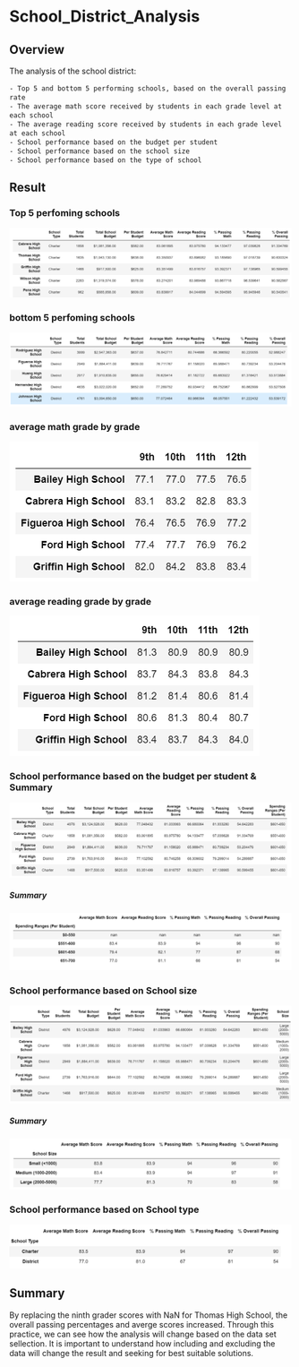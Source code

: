# School_District_Analysis

## Overview
The analysis of the school district: 

    - Top 5 and bottom 5 performing schools, based on the overall passing rate
    - The average math score received by students in each grade level at each school
    - The average reading score received by students in each grade level at each school
    - School performance based on the budget per student
    - School performance based on the school size 
    - School performance based on the type of school

## Result

### Top 5 perfoming schools
![top_5.png](Resources/top_5.png)  

### bottom 5 perfoming schools
![bottom_5.png](Resources/bottom_5.png)  

### average math grade by grade
![score_grade_math.png](Resources/score_grade_math.png)  

### average reading grade by grade
![score_grade-read.png](Resources/score_grade-read.png)  

### School performance based on the budget per student & Summary
![score_school_spend.png](Resources/score_school_spend.png)  
#####    Summary
![score_school_spend_summary.png](Resources/score_school_spend_summary.png)  



### School performance based on School size
![score_school_size.png](Resources/score_school_size.png)  
#####    Summary
![score_school_size_summary.png](Resources/score_school_size_summary.png)  


### School performance based on School type
![score_school_type_summary.png](Resources/score_school_type_summary.png)  


## Summary

By replacing the ninth grader scores with NaN for Thomas High School, the overall passing percentages and averge scores increased. Through this practice, we can see how the analysis will change based on the data set sellection. It is important to understand how including and excluding the data will change the result and seeking for best suitable solutions. 